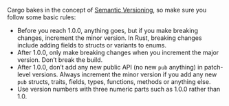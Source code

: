 Cargo bakes in the concept of [Semantic Versioning](https://semver.org/), so make sure you follow some basic rules:

* Before you reach 1.0.0, anything goes, but if you make breaking changes,
    increment the minor version. In Rust, breaking changes include adding fields to
    structs or variants to enums.
* After 1.0.0, only make breaking changes when you increment the major version.
    Don’t break the build.
* After 1.0.0, don’t add any new public API (no new `pub` anything) in patch-level
    versions. Always increment the minor version if you add any new `pub` structs,
    traits, fields, types, functions, methods or anything else.
* Use version numbers with three numeric parts such as 1.0.0 rather than 1.0.